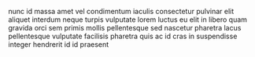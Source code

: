 nunc id massa amet vel condimentum iaculis consectetur pulvinar elit aliquet
interdum neque turpis vulputate lorem luctus eu elit in libero quam gravida
orci sem primis mollis pellentesque sed nascetur pharetra lacus pellentesque
vulputate facilisis pharetra quis ac id cras in suspendisse integer hendrerit
id id praesent